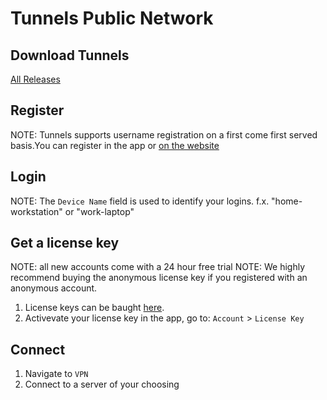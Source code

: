 # Tunnels Public Network

## Download Tunnels

[All Releases](https://github.com/tunnels-is/tunnels/releases)

## Register
NOTE: Tunnels supports username registration on a first come first served basis.You can register in the app or [on the website](https://www.tunnels.is/register)

## Login
NOTE: The `Device Name` field is used to identify your logins. f.x. "home-workstation" or "work-laptop"

## Get a license key
NOTE: all new accounts come with a 24 hour free trial
NOTE: We highly recommend buying the anonymous license key if you registered with an anonymous account.
 1. License keys can be baught [here](https://tunnels.lemonsqueezy.com/). 
 2. Activevate your license key in the app, go to: `Account` > `License Key`

## Connect
 1. Navigate to `VPN`
 2. Connect to a server of your choosing






